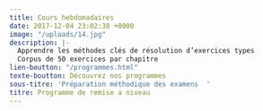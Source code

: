 ```yaml
---
title: Cours hebdomadaires
date: 2017-12-04 23:02:38 +0000
image: "/uploads/14.jpg"
description: |-
  Apprendre les méthodes clés de résolution d’exercices types
  Corpus de 50 exercices par chapitre
lien-boutton: "/programmes.html"
texte-boutton: Découvrez nos programmes
sous-titre: 'Préparation méthodique des examens  '
titre: Programme de remise a niveau
---
```

